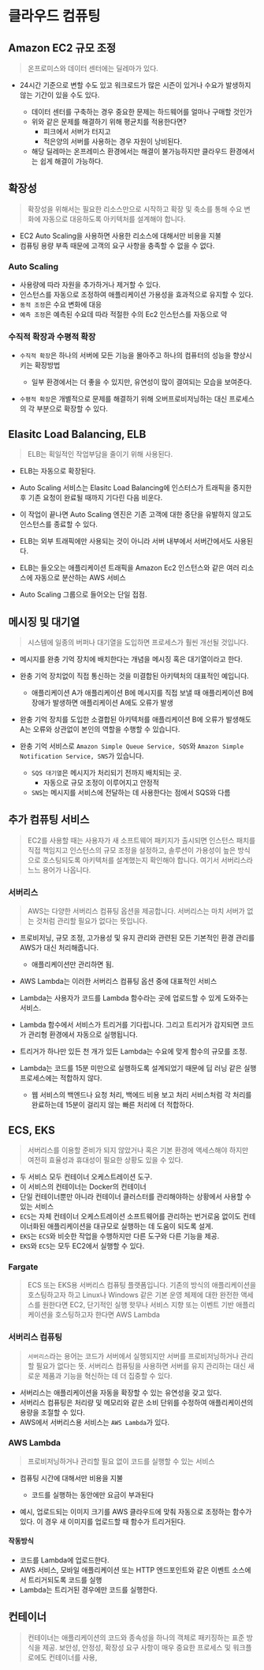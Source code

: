 # 클라우드 컴퓨팅

## Amazon EC2 규모 조정

> 온프로미스와 데이터 센터에는 딜레마가 있다.

- 24시간 기준으로 변할 수도 있고 워크로드가 많은 시즌이 있거나 수요가 발생하지 않는 기간이 있을 수도 있다.

    + 데이터 센터를 구축하는 경우 중요한 문제는 하드웨어를 얼마나 구매할 것인가
    + 위와 같은 문제를 해결하기 위해 평균치를 적용한다면?
        * 피크에서 서버가 터지고
        * 적은양의 서버를 사용하는 경우 자원이 낭비된다.
    + 해당 딜레마는 온프레미스 환경에서는 해결이 불가능하지만 클라우드 환경에서는 쉽게 해결이 가능하다.


## 확장성

> 확장성을 위해서는 필요한 리소스만으로 시작하고 확장 및 축소를 통해 수요 변화에 자동으로 대응하도록 아키텍처를 설계해야 합니다.

- EC2 Auto Scaling을 사용하면 사용한 리소스에 대해서만 비용을 지불
- 컴퓨팅 용량 부족 때문에 고객의 요구 사항을 충족할 수 없을 수 없다.

### Auto Scaling

- 사용량에 따라 자원을 추가하거나 제거할 수 있다.
- 인스턴스를 자동으로 조정하여 애플리케이션 가용성을 효과적으로 유지할 수 있다.
- `동적 조정`은 수요 변화에 대응
- `예측 조정`은 예측된 수요데 따라 적절한 수의 Ec2 인스턴스를 자동으로 약

### 수직적 확장과 수평적 확장

- `수직적 확장`은 하나의 서버에 모든 기능을 몰아주고 하나의 컴퓨터의 성능을 향상시키는 확장방법
    + 일부 환경에서는 더 좋을 수 있지만, 유연성이 많이 결여되는 모습을 보여준다.

- `수평적 확장`은 개별적으로 문제를 해결하기 위해 오버프로비저닝하는 대신 프로세스의 각 부분으로 확장할 수 있다.


## Elasitc Load Balancing, ELB
> ELB는 획일적인 작업부담을 줄이기 위해 사용된다.

- ELB는 자동으로 확장된다.
- Auto Scaling 서비스는 Elasitc Load Balancing에 인스터스가 트래픽을 중지한 후 기존 요청이 완료될 때까지 기다린 다음 비운다.

- 이 작업이 끝나면 Auto Scaling 엔진은 기존 고객에 대한 중단을 유발하지 않고도 인스턴스를 종료할 수 있다.

- ELB는 외부 트래픽에만 사용되는 것이 아니라 서버 내부에서 서버간에서도 사용된다.

- ELB는 들오오는 애플리케이션 트래픽을 Amazon Ec2 인스턴스와 같은 여러 리소스에 자동으로 분산하는 AWS 서비스

- Auto Scaling 그룹으로 들어오는 단일 접점.


## 메시징 및 대기열
> 시스템에 일종의 버퍼나 대기열을 도입하면 프로세스가 훨씬 개선될 것입니다.

- 메시지를 완충 기억 장치에 배치한다는 개념을 메시징 혹은 대기열이라고 한다.
- 완충 기억 장치없이 직접 통신하는 것을 미결합된 아키텍처의 대표적인 예입니다.
    + 애플리케이션 A가 애플리케이션 B에 메시지를 직접 보낼 때 애플리케이션 B에 장애가 발생하면 애플리케이션 A에도 오류가 발생
- 완충 기억 장치를 도입한 소결합된 아키텍처를 애플리케이션 B에 오류가 발생해도 A는 오류와 상관없이 본인의 역할을 수행할 수 있습니다.

- 완충 기억 서비스로 `Amazon Simple Queue Service, SQS`와 `Amazon Simple Notification Service, SNS`가 있습니다.
    + `SQS 대기열`은 메시지가 처리되기 전까지 배치되는 곳.
        * 자동으로 규모 조정이 이루어지고 안정적
    + `SNS`는 메시지를 서비스에 전달하는 데 사용한다는 점에서 SQS와 다름

## 추가 컴퓨팅 서비스

> EC2를 사용할 때는 사용자가 새 소프트웨어 패키지가 출시되면 인스턴스 패치를 직접 책임지고 인스턴스의 규모 조정을 설정하고, 솔루션이 가용성이 높은 방식으로 호스팅되도록 아키텍처를 설계했는지 확인해야 합니다. 여기서 서버리스라느느 용어가 나옵니다.

### 서버리스

> AWS는 다양한 서버리스 컴퓨팅 옵션을 제공합니다. 서버리스는 마치 서버가 없는 것처럼 관리할 필요가 없다는 뜻입니다.

- 프로비저닝, 규모 조정, 고가용성 및 유지 관리와 관련된 모든 기본적인 환경 관리를 AWS가 대신 처리해줍니다.
    + 애플리케이션만 관리하면 됨.

- AWS Lambda는 이러한 서버리스 컴퓨팅 옵션 중에 대표적인 서비스
- Lambda는 사용자가 코드를 Lambda 함수라는 곳에 업로드할 수 있게 도와주는 서비스.
- Lambda 함수에서 서비스가 트리거를 기다립니다. 그리고 트리거가 감지되면 코드가 관리형 환경에서 자동으로 실행됩니다.
- 트리거가 하나만 있든 천 개가 있든 Lambda는 수요에 맞게 함수의 규모를 조정.
- Lambda는 코드를 15분 미만으로 실행하도록 설계되었기 때문에 딥 러닝 같은 실행 프로세스에는 적합하지 않다.
    + 웹 서비스의 백엔드나 요청 처리, 백에드 비용 보고 처리 서비스처럼 각 처리를 완료하는데 15분이 걸리지 않는 빠른 처리에 더 적합하다.

## ECS, EKS
> 서버리스를 이용할 준비가 되지 않았거나 혹은 기본 환경에 액세스해야 하지만 여전히 효율성과 휴대성이 필요한 상황도 있을 수 있다.

- 두 서비스 모두 컨테이너 오케스트레이션 도구.
- 이 서비스의 컨테이너는 Docker의 컨테이너
- 단일 컨테이너뿐만 아니라 컨테이너 클러스터를 관리해야하는 상황에서 사용할 수 있는 서비스
- `ECS`는 자체 컨테이너 오케스트레이션 소프트웨어를 관리하는 번거로움 없이도 컨테이너화된 애플리케이션을 대규모로 실행하는 데 도움이 되도록 설게.
- `EKS`는 `ECS`와 비슷한 작업을 수행하지만 다른 도구와 다른 기능을 제공.
- `EKS`와 `ECS`는 모두 EC2에서 실행할 수 있다.

### Fargate
> ECS 또는 EKS용 서버리스 컴퓨팅 플랫폼입니다. 기존의 방식의 애플리케이션을 호스팅하고자 하고 Linux나 Windows 같은 기본 운영 체제에 대한 완전한 액세스를 원한다면 EC2, 단기적인 실행 핫무나 서비스 지향 또는 이벤트 기반 애플리케이션을 호스팅하고자 한다면 AWS Lambda


### 서버리스 컴퓨팅
> `서버리스`라는 용어는 코드가 서버에서 실행되지만 서버를 프로비저닝하거나 관리할 필요가 없다는 뜻. 서버리스 컴퓨팅을 사용하면 서버를 유지 관리하는 대신 새로운 제품과 기능을 혁신하는 데 더 집중할 수 있다.

- 서버리스는 애플리케이션을 자동을 확장할 수 있는 유연성을 갖고 있다.
- 서버리스 컴퓨팅은 처리량 및 메모리와 같은 소비 단위를 수정하여 애플리케이션의 용량을 조절할 수 있다.
- AWS에서 서버리스용 서비스는 `AWS Lambda`가 있다.

### AWS Lambda
> 프로비저닝하거나 관리할 필요 없이 코드를 실행할 수 있는 서비스

- 컴퓨팅 시간에 대해서만 비용을 지불
    + 코드를 실행하는 동안에만 요금이 부과된다

- 예시, 업로드되는 이미지 크기를 AWS 클라우드에 맞춰 자동으로 조정하는 함수가 있다. 이 경우 새 이미지를 업로드할 때 함수가 트리거된다.

#### 작동방식
- 코드를 Lambda에 업로드한다.
- AWS 서비스, 모바일 애플리케이션 또는 HTTP 엔드포인트와 같은 이벤트 소스에서 트리거되도록 코드를 실행
- Lambda는 트리거된 경우에만 코드를 실행한다.

## 컨테이너
> 컨테이너는 애플리케이션의 코드와 종속성을 하나의 객체로 패키징하는 표준 방식을 제공. 보안성, 안정성, 확장성 요구 사항이 매우 중요한 프로세스 및 워크플로에도 컨테이너를 사용,

